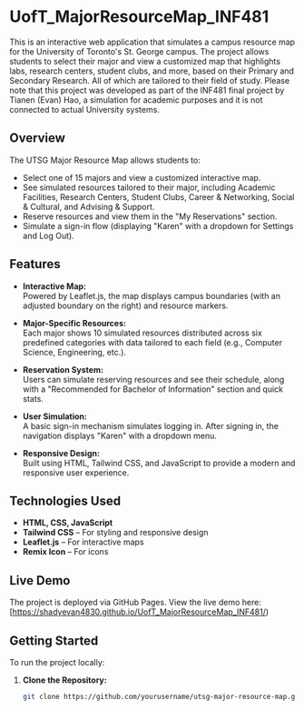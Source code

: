 # UofT_MajorResourceMap_INF481

This is an interactive web application that simulates a campus resource map for the University of Toronto's St. George campus. The project allows students to select their major and view a customized map that highlights labs, research centers, student clubs, and more, based on their Primary and Secondary Research. All of which are tailored to their field of study. Please note that this project was developed as part of the INF481 final project by Tianen (Evan) Hao, a simulation for academic purposes and it is not connected to actual University systems.

## Overview

The UTSG Major Resource Map allows students to:
- Select one of 15 majors and view a customized interactive map.
- See simulated resources tailored to their major, including Academic Facilities, Research Centers, Student Clubs, Career & Networking, Social & Cultural, and Advising & Support.
- Reserve resources and view them in the "My Reservations" section.
- Simulate a sign-in flow (displaying "Karen" with a dropdown for Settings and Log Out).

## Features

- **Interactive Map:**  
  Powered by Leaflet.js, the map displays campus boundaries (with an adjusted boundary on the right) and resource markers.
  
- **Major-Specific Resources:**  
  Each major shows 10 simulated resources distributed across six predefined categories with data tailored to each field (e.g., Computer Science, Engineering, etc.).
  
- **Reservation System:**  
  Users can simulate reserving resources and see their schedule, along with a "Recommended for Bachelor of Information" section and quick stats.
  
- **User Simulation:**  
  A basic sign-in mechanism simulates logging in. After signing in, the navigation displays "Karen" with a dropdown menu.
  
- **Responsive Design:**  
  Built using HTML, Tailwind CSS, and JavaScript to provide a modern and responsive user experience.

## Technologies Used

- **HTML, CSS, JavaScript**
- **Tailwind CSS** – For styling and responsive design
- **Leaflet.js** – For interactive maps
- **Remix Icon** – For icons

## Live Demo

The project is deployed via GitHub Pages. View the live demo here:  
[https://shadyevan4830.github.io/UofT_MajorResourceMap_INF481/)

## Getting Started

To run the project locally:

1. **Clone the Repository:**
   ```bash
   git clone https://github.com/yourusername/utsg-major-resource-map.git
